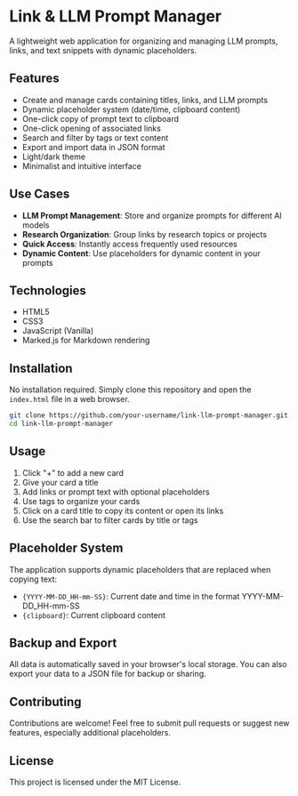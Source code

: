 # Link & LLM Prompt Manager

A lightweight web application for organizing and managing LLM prompts, links, and text snippets with dynamic placeholders.

## Features

- Create and manage cards containing titles, links, and LLM prompts
- Dynamic placeholder system (date/time, clipboard content)
- One-click copy of prompt text to clipboard
- One-click opening of associated links
- Search and filter by tags or text content
- Export and import data in JSON format
- Light/dark theme
- Minimalist and intuitive interface

## Use Cases

- **LLM Prompt Management**: Store and organize prompts for different AI models
- **Research Organization**: Group links by research topics or projects
- **Quick Access**: Instantly access frequently used resources
- **Dynamic Content**: Use placeholders for dynamic content in your prompts

## Technologies

- HTML5
- CSS3
- JavaScript (Vanilla)
- Marked.js for Markdown rendering

## Installation

No installation required. Simply clone this repository and open the `index.html` file in a web browser.

```bash
git clone https://github.com/your-username/link-llm-prompt-manager.git
cd link-llm-prompt-manager
```

## Usage

1. Click "+" to add a new card
2. Give your card a title
3. Add links or prompt text with optional placeholders
4. Use tags to organize your cards
5. Click on a card title to copy its content or open its links
6. Use the search bar to filter cards by title or tags

## Placeholder System

The application supports dynamic placeholders that are replaced when copying text:

- `{YYYY-MM-DD_HH-mm-SS}`: Current date and time in the format YYYY-MM-DD_HH-mm-SS
- `{clipboard}`: Current clipboard content

## Backup and Export

All data is automatically saved in your browser's local storage. You can also export your data to a JSON file for backup or sharing.

## Contributing

Contributions are welcome! Feel free to submit pull requests or suggest new features, especially additional placeholders.

## License

This project is licensed under the MIT License.
